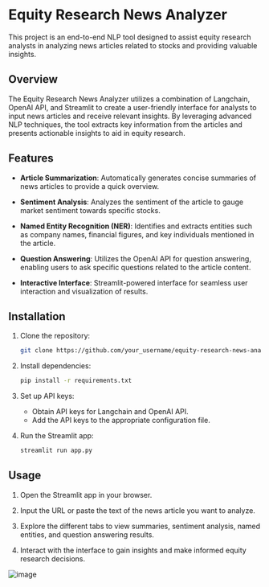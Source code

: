 
# Equity Research News Analyzer

This project is an end-to-end NLP tool designed to assist equity research analysts in analyzing news articles related to stocks and providing valuable insights.

## Overview

The Equity Research News Analyzer utilizes a combination of Langchain, OpenAI API, and Streamlit to create a user-friendly interface for analysts to input news articles and receive relevant insights. By leveraging advanced NLP techniques, the tool extracts key information from the articles and presents actionable insights to aid in equity research.

## Features

- **Article Summarization**: Automatically generates concise summaries of news articles to provide a quick overview.
  
- **Sentiment Analysis**: Analyzes the sentiment of the article to gauge market sentiment towards specific stocks.
  
- **Named Entity Recognition (NER)**: Identifies and extracts entities such as company names, financial figures, and key individuals mentioned in the article.
  
- **Question Answering**: Utilizes the OpenAI API for question answering, enabling users to ask specific questions related to the article content.

- **Interactive Interface**: Streamlit-powered interface for seamless user interaction and visualization of results.

## Installation

1. Clone the repository:

    ```bash
    git clone https://github.com/your_username/equity-research-news-analyzer.git
    ```

2. Install dependencies:

    ```bash
    pip install -r requirements.txt
    ```

3. Set up API keys:
   
    - Obtain API keys for Langchain and OpenAI API.
    - Add the API keys to the appropriate configuration file.

4. Run the Streamlit app:

    ```bash
    streamlit run app.py
    ```

## Usage

1. Open the Streamlit app in your browser.

2. Input the URL or paste the text of the news article you want to analyze.

3. Explore the different tabs to view summaries, sentiment analysis, named entities, and question answering results.

4. Interact with the interface to gain insights and make informed equity research decisions.

![image](https://github.com/barath-sk17/News-Analysis-Tool/assets/127032804/7af8c7ca-2724-41ff-b4b7-3f9f0bd98802)
